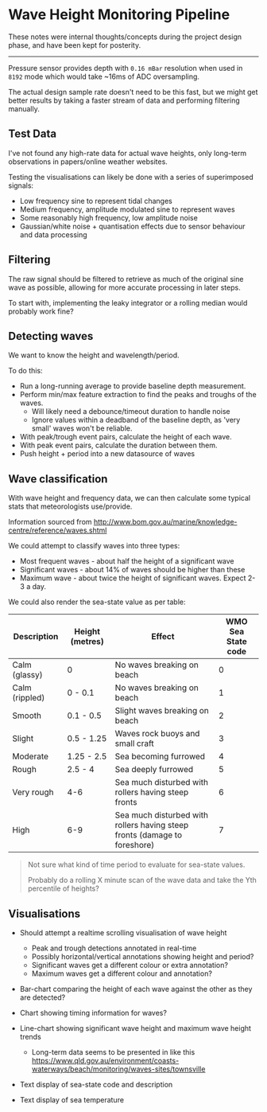 # Wave Height Monitoring Pipeline

These notes were internal thoughts/concepts during the project design phase, and have been kept for posterity.

___

Pressure sensor provides depth with `0.16 mBar` resolution when used in `8192` mode which would take ~16ms of ADC oversampling.

The actual design sample rate doesn't need to be this fast, but we might get better results by taking a faster stream of data and performing filtering manually.

## Test Data

I've not found any high-rate data for actual wave heights, only long-term observations in papers/online weather websites.

Testing the visualisations can likely be done with a series of superimposed signals:

- Low frequency sine to represent tidal changes
- Medium frequency, amplitude modulated sine to represent waves
- Some reasonably high frequency, low amplitude noise
- Gaussian/white noise + quantisation effects due to sensor behaviour and data processing

## Filtering

The raw signal should be filtered to retrieve as much of the original sine wave as possible, allowing for more accurate processing in later steps.

To start with, implementing the leaky integrator or a rolling median would probably work fine?

## Detecting waves

We want to know the height and wavelength/period.

To do this:

- Run a long-running average to provide baseline depth measurement.
- Perform min/max feature extraction to find the peaks and troughs of the waves.
  - Will likely need a debounce/timeout duration to handle noise
  - Ignore values within a deadband of the baseline depth, as 'very small' waves won't be reliable.
- With peak/trough event pairs, calculate the height of each wave.
- With peak event pairs, calculate the duration between them.
- Push height + period into a new datasource of waves

## Wave classification

With wave height and frequency data, we can then calculate some typical stats that meteorologists use/provide.

Information sourced from http://www.bom.gov.au/marine/knowledge-centre/reference/waves.shtml

We could attempt to classify waves into three types:

- Most frequent waves - about half the height of a significant wave
- Significant waves - about 14% of waves should be higher than these
- Maximum wave - about twice the height of significant waves. Expect 2-3 a day.

We could also render the sea-state value as per table:

| **Description** | **Height (metres)** | **Effect**                                                   | **WMO Sea State code** |
| --------------- | ------------------- | ------------------------------------------------------------ | ---------------------- |
| Calm (glassy)   | 0                   | No waves breaking on beach                                   | 0                      |
| Calm (rippled)  | 0 - 0.1             | No waves breaking on beach                                   | 1                      |
| Smooth          | 0.1 - 0.5           | Slight waves breaking on beach                               | 2                      |
| Slight          | 0.5 - 1.25          | Waves rock buoys and small craft                             | 3                      |
| Moderate        | 1.25 - 2.5          | Sea becoming furrowed                                        | 4                      |
| Rough           | 2.5 - 4             | Sea deeply furrowed                                          | 5                      |
| Very rough      | 4-6                 | Sea much disturbed with rollers having steep fronts          | 6                      |
| High            | 6-9                 | Sea much disturbed with rollers having steep fronts (damage to foreshore) | 7                      |

> Not sure what kind of time period to evaluate for sea-state values.
>
> Probably do a rolling X minute scan of the wave data and take the Yth percentile of heights?

## Visualisations

- Should attempt a realtime scrolling visualisation of wave height
  - Peak and trough detections annotated in real-time
  - Possibly horizontal/vertical annotations showing height and period?
  - Significant waves get a different colour or extra annotation?
  - Maximum waves get a different colour and annotation?

- Bar-chart comparing the height of each wave against the other as they are detected?
- Chart showing timing information for waves?
- Line-chart showing significant wave height and maximum wave height trends
  - Long-term data seems to be presented in like this https://www.qld.gov.au/environment/coasts-waterways/beach/monitoring/waves-sites/townsville

- Text display of sea-state code and description
- Text display of sea temperature

